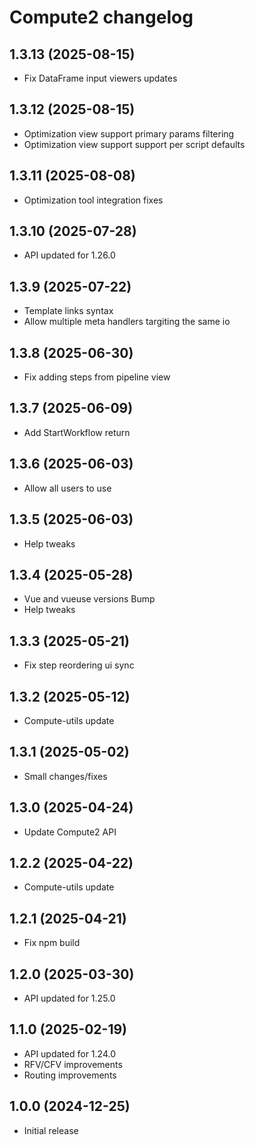 # Compute2 changelog

## 1.3.13 (2025-08-15)

- Fix DataFrame input viewers updates

## 1.3.12 (2025-08-15)

- Optimization view support primary params filtering
- Optimization view support support per script defaults

## 1.3.11 (2025-08-08)

- Optimization tool integration fixes

## 1.3.10 (2025-07-28)

- API updated for 1.26.0

## 1.3.9 (2025-07-22)

- Template links syntax
- Allow multiple meta handlers targiting the same io

## 1.3.8 (2025-06-30)

- Fix adding steps from pipeline view

## 1.3.7 (2025-06-09)

- Add StartWorkflow return

## 1.3.6 (2025-06-03)

- Allow all users to use

## 1.3.5 (2025-06-03)

- Help tweaks

## 1.3.4 (2025-05-28)

- Vue and vueuse versions Bump
- Help tweaks

## 1.3.3 (2025-05-21)

- Fix step reordering ui sync

## 1.3.2 (2025-05-12)

- Compute-utils update

## 1.3.1 (2025-05-02)

- Small changes/fixes

## 1.3.0 (2025-04-24)

- Update Compute2 API

## 1.2.2 (2025-04-22)

- Compute-utils update

## 1.2.1 (2025-04-21)

- Fix npm build

## 1.2.0 (2025-03-30)

- API updated for 1.25.0

## 1.1.0 (2025-02-19)

- API updated for 1.24.0
- RFV/CFV improvements
- Routing improvements

## 1.0.0 (2024-12-25)

- Initial release
